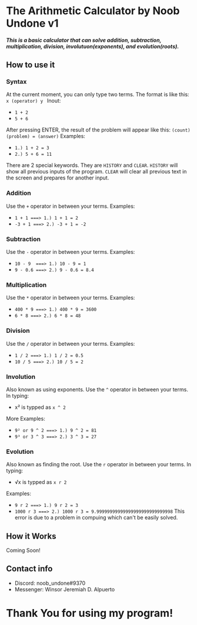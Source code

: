 # The Arithmetic Calculator by Noob Undone v1
##### This is a basic calculator that can solve addition, subtraction, multiplication, division, involutuon(exponents), and evolution(roots).
## How to use it
### Syntax
At the current moment, you can only type two terms. The format is like this: ```x (operator) y ```
Inout:
- ```1 + 2```
- ```5 + 6 ```

After pressing ENTER, the result of the problem will appear like this: ```(count) (problem) = (answer)```
Examples:
- ```1.) 1 + 2 = 3```
- ```2.) 5 + 6 = 11 ```

There are 2 special keywords. They are ```HISTORY``` and ```CLEAR```. ```HISTORY``` will show all previous inputs of the program. ```CLEAR``` will clear all previous text in the screen and prepares for another input.
### Addition
Use the ```+``` operator in between your terms.
Examples:
- ```1 + 1 ===> 1.) 1 + 1 = 2```
- ```-3 + 1 ===> 2.) -3 + 1 = -2```

### Subtraction 
Use the ```-``` operator in between your terms.
Examples:
- ```10 - 9  ===> 1.) 10 - 9 = 1```
- ```9 - 0.6 ===> 2.) 9 - 0.6 = 8.4```

### Multiplication
Use the ```*``` operator in between your terms.
Examples:
- ```400 * 9 ===> 1.) 400 * 9 = 3600```
- ```6 * 8 ===> 2.) 6 * 8 = 48```

### Division
Use the ```/``` operator in between your terms.
Examples:
- ```1 / 2 ===> 1.) 1 / 2 = 0.5```
- ```10 / 5 ===> 2.) 10 / 5 = 2```

### Involution
Also known as using exponents. Use the ```^``` operator in between your terms.
In typing:
- x² is typped as ```x ^ 2```

More Examples:
- ```9² or 9 ^ 2 ===> 1.) 9 ^ 2 = 81```
- ```9³ or 3 ^ 3 ===> 2.) 3 ^ 3 = 27```

### Evolution
Also known as finding the root. Use the ```r``` operator in between your terms.
In typing:
- √x is typped as ```x r 2```

Examples:
- ```9 r 2 ===> 1.) 9 r 2 = 3```
- ```1000 r 3 ===> 2.) 1000 r 3 = 9.99999999999999999999999999998``` This error is due to a problem in compuing which can't be easily solved.

## How it Works
Coming Soon!

## Contact info
- Discord: noob_undone#9370
- Messenger: Winsor Jeremiah D. Alpuerto

# Thank You for using my program!